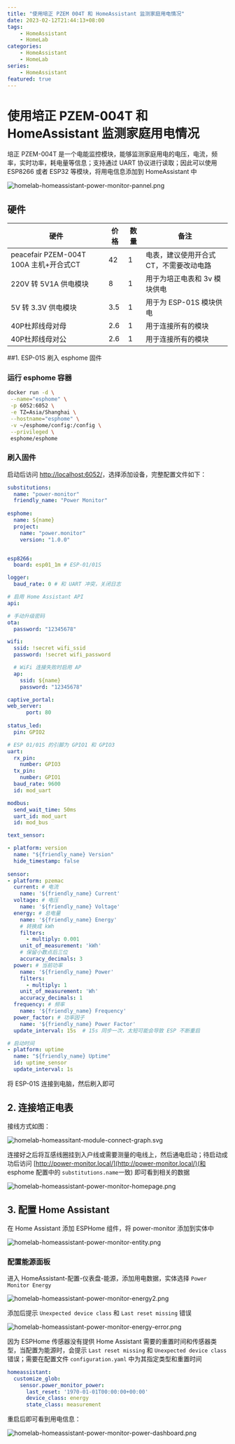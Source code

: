 ```yaml
---
title: "使用培正 PZEM 004T 和 HomeAssistant 监测家庭用电情况"
date: 2023-02-12T21:44:13+08:00
tags:
    - HomeAssistant
    - HomeLab
categories: 
    - HomeAssistant
    - HomeLab
series: 
    - HomeAssistant
featured: true  
---
```


# 使用培正 PZEM-004T 和 HomeAssistant 监测家庭用电情况

培正 PZEM-004T 是一个电能监控模块，能够监测家庭用电的电压，电流，频率，实时功率，耗电量等信息；支持通过 UART 协议进行读取；因此可以使用 ESP8266 或者 ESP32 等模块，将用电信息添加到 HomeAssistant 中

![homelab-homeassistant-power-monitor-pannel.png](https://hellowoodes.oss-cn-beijing.aliyuncs.com/picture/homelab-homeassistant-power-monitor-pannel.png)

## 硬件 

| 硬件 | 价格 |数量|备注|
|-----|---------------|---------------|---------------|
|peacefair PZEM-004T 100A 主机+开合式CT|42|1|电表，建议使用开合式CT，不需要改动电路|
|220V 转 5V1A 供电模块|8|1|用于为培正电表和 3v 模块供电|
|5V 转 3.3V 供电模块|3.5|1|用于为 ESP-01S 模块供电|
|40P杜邦线母对母|2.6|1|用于连接所有的模块|
|40P杜邦线母对公|2.6|1|用于连接所有的模块|


##1.  ESP-01S 刷入 esphome 固件

### 运行 esphome 容器

```bash
docker run -d \
 --name="esphome" \
 -p 6052:6052 \
 -e TZ=Asia/Shanghai \
 --hostname="esphome" \
 -v ~/esphome/config:/config \
 --privileged \
 esphome/esphome
```

### 刷入固件

启动后访问 [http://localhost:6052/](http://localhost:6052/)，选择添加设备，完整配置文件如下：

```yaml
substitutions:
  name: "power-monitor"
  friendly_name: "Power Monitor"
  
esphome:
  name: ${name}
  project:
    name: "power.monitor"
    version: "1.0.0"


esp8266:
  board: esp01_1m # ESP-01/01S

logger:
  baud_rate: 0 # 和 UART 冲突，关闭日志

# 启用 Home Assistant API
api:

# 手动升级密码
ota:
  password: "12345678"

wifi:
  ssid: !secret wifi_ssid
  password: !secret wifi_password

  # WiFi 连接失败时启用 AP 
  ap:
    ssid: ${name}
    password: "12345678"

captive_portal:
web_server:
      port: 80
  
status_led:
  pin: GPIO2

# ESP 01/01S 的引脚为 GPIO1 和 GPIO3
uart:
  rx_pin:
    number: GPIO3 
  tx_pin: 
    number: GPIO1 
  baud_rate: 9600
  id: mod_uart

modbus:
  send_wait_time: 50ms
  uart_id: mod_uart
  id: mod_bus

text_sensor:

- platform: version
  name: "${friendly_name} Version"
  hide_timestamp: false  
  
sensor:
- platform: pzemac
  current: # 电流
    name: '${friendly_name} Current'
  voltage: # 电压
    name: '${friendly_name} Voltage'
  energy: # 总电量
    name: '${friendly_name} Energy'
    # 转换成 kWh
    filters:
      - multiply: 0.001
    unit_of_measurement: 'kWh'
    # 保留小数点后三位
    accuracy_decimals: 3
  power: # 当前功率
    name: '${friendly_name} Power'
    filters:
      - multiply: 1
    unit_of_measurement: 'Wh'
    accuracy_decimals: 1
  frequency: # 频率
    name: '${friendly_name} Frequency'
  power_factor: # 功率因子
    name: '${friendly_name} Power Factor'
  update_interval: 15s  # 15s 同步一次，太短可能会导致 ESP 不断重启

# 启动时间
- platform: uptime
  name: "${friendly_name} Uptime"
  id: uptime_sensor
  update_interval: 1s
```

将 ESP-01S 连接到电脑，然后刷入即可

## 2. 连接培正电表 

接线方式如图：

![homelab-homeassitant-module-connect-graph.svg](https://hellowoodes.oss-cn-beijing.aliyuncs.com/picture/homelab-homeassitant-module-connect-graph.svg)

连接好之后将互感线圈挂到入户线或需要测量的电线上，然后通电启动；待启动成功后访问 [http://power-monitor.local/](http://power-monitor.local/)(和 esphome 配置中的 `substitutions.name`一致) 即可看到相关的数据

![homelab-homeassistant-power-monitor-homepage.png](https://hellowoodes.oss-cn-beijing.aliyuncs.com/picture/homelab-homeassistant-power-monitor-homepage.png)


## 3. 配置 Home Assistant 

在 Home Assistant 添加 ESPHome 组件，将 power-monitor 添加到实体中

![homelab-homeassistant-power-monitor-entity.png](https://hellowoodes.oss-cn-beijing.aliyuncs.com/picture/homelab-homeassistant-power-monitor-entity.png)
### 配置能源面板 

进入 HomeAssistant-配置-仪表盘-能源，添加用电数据，实体选择 `Power Monitor Energy`

![homelab-homeassistant-power-monitor-energy2.png](https://hellowoodes.oss-cn-beijing.aliyuncs.com/picture/homelab-homeassistant-power-monitor-energy2.png)

添加后提示 `Unexpected device class` 和 `Last reset missing` 错误

![homelab-homeassistant-power-monitor-energy-error.png](https://hellowoodes.oss-cn-beijing.aliyuncs.com/picture/homelab-homeassistant-power-monitor-energy-error.png)

因为 ESPHome 传感器没有提供 Home Assistant 需要的重置时间和传感器类型，当配置为能源时，会提示 `Last reset missing` 和 `Unexpected device class` 错误；需要在配置文件 `configuration.yaml` 中为其指定类型和重置时间

```yaml
homeassistant:
  customize_glob:
    sensor.power_monitor_power:
      last_reset: '1970-01-01T00:00:00+00:00'
      device_class: energy
      state_class: measurement
```

重启后即可看到用电信息：

![homelab-homeassistant-power-monitor-power-dashboard.png](https://hellowoodes.oss-cn-beijing.aliyuncs.com/picture/homelab-homeassistant-power-monitor-power-dashboard.png)